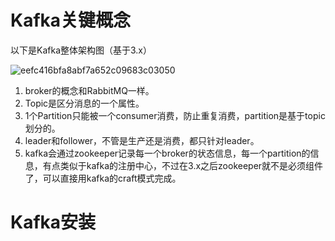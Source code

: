 # Kafka关键概念

以下是Kafka整体架构图（基于3.x）

![eefc416bfa8abf7a652c09683c03050](https://user-images.githubusercontent.com/48977889/167411175-3fc284d2-1dde-4d76-a2d2-f75ad2d8c208.jpg)

1. broker的概念和RabbitMQ一样。
2. Topic是区分消息的一个属性。
3. 1个Partition只能被一个consumer消费，防止重复消费，partition是基于topic划分的。
4. leader和follower，不管是生产还是消费，都只针对leader。
5. kafka会通过zookeeper记录每一个broker的状态信息，每一个partition的信息，有点类似于kafka的注册中心，不过在3.x之后zookeeper就不是必须组件了，可以直接用kafka的craft模式完成。

# Kafka安装